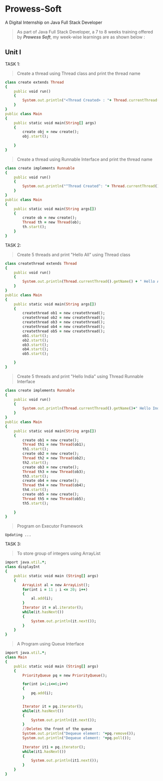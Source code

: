# Prowess-Soft
A Digital Internship on Java Full Stack Developer

> As part of Java Full Stack Developer, a 7 to 8 weeks training offered by ***Prowess Soft***, my week-wise learnings are as shown below :

## Unit I
TASK 1:

> Create a thread using Thread class and print the thread name

```ruby
class create extends Thread
{
    public void run()
    {
        System.out.println("<Thread Created> : "+ Thread.currentThread().getName() +  " By extending thread class");
    }
}
public class Main
{
    public static void main(String[] args)
    {
        create obj = new create();
        obj.start();
        
    }
}
```

> Create a thread using Runnable Interface and print the thread name

```ruby
class create implements Runnable
{
    public void run()
    {
        System.out.println("^Thread Created^: "+ Thread.currentThread().getName());
    }
}
public class Main
{
    public static void main(String args[])
    {
        create ob = new create();
        Thread th = new Thread(ob);
        th.start();
    }
}
```

TASK 2:

> Create 5 threads and print "Hello All" using Thread class

```ruby
class createthread extends Thread
{
    public void run()
    {
        System.out.println(Thread.currentThread().getName() + " Hello All");
    }
}
public class Main
{
    public static void main(String args[])
    {
        createthread ob1 = new createthread();
        createthread ob2 = new createthread();
        createthread ob3 = new createthread();
        createthread ob4 = new createthread();
        createthread ob5 = new createthread();
        ob1.start();
        ob2.start();
        ob3.start();
        ob4.start();
        ob5.start();

    }
}
```

> Create 5 threads and print "Hello India" using Thread Runnable Interface

```ruby
class create implements Runnable
{
    public void run()
    {
        System.out.println(Thread.currentThread().getName()+" Hello India");
    }
}
public class Main
{
    public static void main(String args[])
    {
        create ob1 = new create();
        Thread th1 = new Thread(ob1);
        th1.start();
        create ob2 = new create();
        Thread th2 = new Thread(ob2);
        th2.start();
        create ob3 = new create();
        Thread th3 = new Thread(ob3);
        th3.start();
        create ob4 = new create();
        Thread th4 = new Thread(ob4);
        th4.start();
        create ob5 = new create();
        Thread th5 = new Thread(ob5);
        th5.start();
        
    }
}
```

> Program on Executor Framework

```
Updating ...
```

TASK 3:

> To store group of integers using ArrayList

```ruby
import java.util.*;
class displayInt
{
	public static void main (String[] args)
	{
		ArrayList al = new ArrayList();
		for(int i = 11 ; i <= 20; i++)
		{
			al.add(i);
		}
		Iterator it = al.iterator();
		while(it.hasNext())
		{
			System.out.println(it.next());
		}
	}
}
```

> A Program using Queue Interface

```ruby
import java.util.*;
class Main
{
	public static void main (String[] args)
	{
		PriorityQueue pq = new PriorityQueue();

		for(int i=1;i<=6;i++)
		{
			pq.add(i);
		}

		Iterator it = pq.iterator();
		while(it.hasNext())
		{
			System.out.println(it.next());
		}
		//Deletes the front of the queue
		System.out.println("Dequeue element: "+pq.remove());	
		System.out.println("Dequeue element: "+pq.poll());
		
		Iterator it1 = pq.iterator();
		while(it1.hasNext())
		{
			System.out.println(it1.next());
		}
	}
}
```
